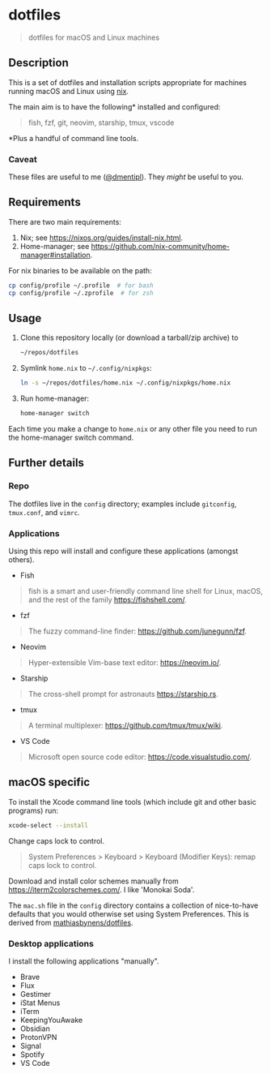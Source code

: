 # dotfiles

> dotfiles for macOS and Linux machines

## Description

This is a set of dotfiles and installation scripts appropriate for machines running macOS and Linux using [nix](https://nixos.org/).

The main aim is to have the following* installed and configured:

> fish, fzf, git, neovim, starship, tmux, vscode

*Plus a handful of command line tools.

### Caveat

These files are useful to me ([@dmentipl](https://github.com/dmentipl)). They *might* be useful to you.

## Requirements

There are two main requirements:

1. Nix; see <https://nixos.org/guides/install-nix.html>.
2. Home-manager; see <https://github.com/nix-community/home-manager#installation>.

For nix binaries to be available on the path:

```bash
cp config/profile ~/.profile  # for bash
cp config/profile ~/.zprofile  # for zsh
```

## Usage

1. Clone this repository locally (or download a tarball/zip archive) to

    ```bash
    ~/repos/dotfiles
    ```

2. Symlink `home.nix` to `~/.config/nixpkgs`:

    ```bash
    ln -s ~/repos/dotfiles/home.nix ~/.config/nixpkgs/home.nix
    ```

3. Run home-manager:

    ```bash
    home-manager switch
    ```

Each time you make a change to `home.nix` or any other file you need to run the home-manager switch command.

## Further details

### Repo

The dotfiles live in the `config` directory; examples include `gitconfig`, `tmux.conf`, and `vimrc`.

### Applications

Using this repo will install and configure these applications (amongst others).

- Fish

> fish is a smart and user-friendly command line shell for Linux, macOS, and the rest of the family <https://fishshell.com/>.

- fzf

> The fuzzy command-line finder: <https://github.com/junegunn/fzf>.

- Neovim

> Hyper-extensible Vim-base text editor: <https://neovim.io/>.

- Starship

> The cross-shell prompt for astronauts <https://starship.rs>.

- tmux

> A terminal multiplexer: <https://github.com/tmux/tmux/wiki>.

- VS Code

> Microsoft open source code editor: <https://code.visualstudio.com/>.

## macOS specific

To install the Xcode command line tools (which include git and other basic programs) run:

```bash
xcode-select --install
```

Change caps lock to control.

> System Preferences > Keyboard > Keyboard (Modifier Keys): remap caps lock to control.

Download and install color schemes manually from <https://iterm2colorschemes.com/>. I like 'Monokai Soda'.

The `mac.sh` file in the `config` directory contains a collection of nice-to-have defaults that you would otherwise set using System Preferences. This is derived from [mathiasbynens/dotfiles](https://github.com/mathiasbynens/dotfiles).

### Desktop applications

I install the following applications "manually".

- Brave
- Flux
- Gestimer
- iStat Menus
- iTerm
- KeepingYouAwake
- Obsidian
- ProtonVPN
- Signal
- Spotify
- VS Code
